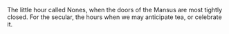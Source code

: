 The little hour called Nones, when the doors of the Mansus are most tightly closed. For the secular, the hours when we may anticipate tea, or celebrate it.